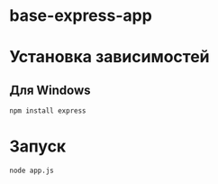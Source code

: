 # base-express-app
# Установка зависимостей
## Для Windows
```npm install express```
# Запуск
```node app.js```
